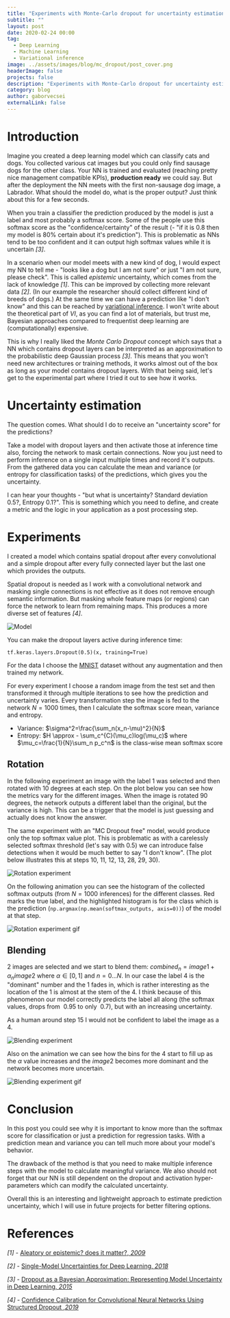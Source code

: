 ```yaml
---
title: "Experiments with Monte-Carlo dropout for uncertainty estimation"
subtitle: ""
layout: post
date: 2020-02-24 00:00
tag:
  - Deep Learning
  - Machine Learning
  - Variational inference
image: ../assets/images/blog/mc_dropout/post_cover.png
headerImage: false
projects: false
description: "Experiments with Monte-Carlo dropout for uncertainty estimation"
category: blog
author: gaborvecsei
externalLink: false
---
```


# Introduction

Imagine you created a deep learning model which can classify cats and dogs. You collected various cat images but you could only find sausage dogs for the other class. Your NN is trained and evaluated (reaching pretty nice management compatible KPIs), **production ready** we could say. But after the deployment the NN meets with the first non-sausage dog image, a Labrador. What should the model do, what is the proper output? Just think about this for a few seconds.

When you train a classifier the prediction produced by the model is just a label and most probably a softmax score. Some of the people use this softmax score as the "confidence/certainty" of the result (- "if it is 0.8 then my model is 80% certain about it's prediction"). This is problematic as NNs tend to be too confident and it can output high softmax values while it is uncertain *[3]*.

In a scenario when our model meets with a new kind of dog, I would expect my NN to tell me - "looks like a dog but I am not sure" or just "I am not sure, please check". This is called *epistemic* uncertainty, which comes from the lack of knowledge *[1]*. This can be improved by collecting more relevant data *[2]*. (In our example the researcher should collect different kind of breeds of dogs.) At the same time we can have a prediction like "I don't know" and this can be reached by [variational inference](https://en.wikipedia.org/wiki/Variational_Bayesian_methods). I won't write about the theoretical part of *VI*, as you can find a lot of materials, but trust me, Bayesian approaches compared to frequentist deep learning are (computationally) expensive.

This is why I really liked the *Monte Carlo Dropout* concept which says that a NN which contains dropout layers can be interpreted as an approximation to the probabilistic deep Gaussian process *[3]*. This means that you won't need new architectures or training methods, it works almost out of the box as long as your model contains dropout layers. With that being said, let's get to the experimental part where I tried it out to see how it works.

# Uncertainty estimation

The question comes. What should I do to receive an "uncertainty score" for the predictions?

Take a model with dropout layers and then activate those at inference time also, forcing the network to mask certain connections. Now you just need to perform inference on a single input multiple times and record it's outputs. From the gathered data you can calculate the mean and variance (or entropy for classification tasks) of the predictions, which gives you the uncertainty.

I can hear your thoughts - "but what is uncertainty? Standard deviation $0.5$?, Entropy $0.1$?". This is something which you need to define, and create a metric and the logic in your application as a post processing step.

# Experiments

I created a model which contains spatial dropout after every convolutional and a simple dropout after every fully connected layer but the last one which provides the outputs.

Spatial dropout is needed as I work with a convolutional network and masking single connections is not effective as it does not remove enough semantic information. But masking whole feature maps (or regions) can force the network to learn from remaining maps. This produces a more diverse set of features *[4]*.

<img src="https://gaborvecsei.github.io/assets/images/blog/mc_dropout/model.png" alt="Model">

You can make the dropout layers active during inference time:

```
tf.keras.layers.Dropout(0.5)(x, training=True)
``` 

For the data I choose the [MNIST](http://yann.lecun.com/exdb/mnist/) dataset without any augmentation and then trained my network.

For every experiment I choose a random image from the test set and then transformed it through multiple iterations to see how the prediction and uncertainty varies. Every transformation step the image is fed to the network $N=1000$ times, then I calculate the softmax score mean, variance and entropy.

- Variance: $\sigma^2=\frac{\sum_n(x_n-\mu)^2}{N}$
- Entropy: $H \approx - \sum_c^{C}(\mu_c)log(\mu_c)$ where $\mu_c=\frac{1}{N}\sum_n p_c^n$ is the class-wise mean softmax score

## Rotation

In the following experiment an image with the label $1$ was selected and then rotated with $10$ degrees at each step. On the plot below you can see how the metrics vary for the different images. When the image is rotated $90$ degrees, the network outputs a different label than the original, but the variance is high. This can be a trigger that the model is just guessing and actually does not know the answer.

The same experiment with an "MC Dropout free" model, would produce only the top softmax value plot. This is problematic as with a carelessly selected softmax threshold (let's say with $0.5$) we can introduce false detections when it would be much better to say "I don't know". (The plot below illustrates this at steps 10, 11, 12, 13, 28, 29, 30).

<img src="https://gaborvecsei.github.io/assets/images/blog/mc_dropout/rotation/combined.png" alt="Rotation experiment">

On the following animation you can see the histogram of the collected softmax outputs (from $N=1000$ inferences) for the different classes. Red marks the true label, and the highlighted histogram is for the class which is the prediction (`np.argmax(np.mean(softmax_outputs, axis=0))`) of the model at that step.

<img src="https://gaborvecsei.github.io/assets/images/blog/mc_dropout/rotation/rotation.gif" alt="Rotation experiment gif">

## Blending

2 images are selected and we start to blend them: $combined_n = image1 + \alpha_n image2$ where $\alpha \in [0,1]$ and $n = 0...N$. In our case the label $4$ is the "dominant" number and the $1$ fades in, which is rather interesting as the location of the $1$ is almost at the stem of the $4$. I think because of this phenomenon our model correctly predicts the label all along (the softmax values, drops from $~0.95$ to only $~0.7$), but with an increasing uncertainty.

As a human around step 15 I would not be confident to label the image as a $4$.

<img src="https://gaborvecsei.github.io/assets/images/blog/mc_dropout/blending/combined.png" alt="Blending experiment">

Also on the animation we can see how the bins for the $4$ start to fill up as the $\alpha$ value increases and the $image2$ becomes more dominant and the network becomes more uncertain.

<img src="https://gaborvecsei.github.io/assets/images/blog/mc_dropout/blending/blending.gif" alt="Blending experiment gif">

# Conclusion

In this post you could see why it is important to know more than the softmax score for classification or just a prediction for regression tasks. With a prediction mean and variance you can tell much more about your model's behavior.

The drawback of the method is that you need to make multiple inference steps with the model to calculate meaningful variance. We also should not forget that our NN is still dependent on the dropout and activation hyper-parameters which can modify the calculated uncertainty.

Overall this is an interesting and lightweight approach to estimate prediction uncertainty, which I will use in future projects for better filtering options.

# References

*[1]* - [Aleatory or epistemic? does it matter?, *2009*](https://www.researchgate.net/publication/222422822_Aleatory_or_Epistemic_Does_It_Matter)

*[2]* - [Single-Model Uncertainties for Deep Learning, *2018*](https://arxiv.org/abs/1811.00908)

*[3]* - [Dropout as a Bayesian Approximation: Representing Model Uncertainty in Deep Learning, *2015*](https://arxiv.org/abs/1506.02142)

*[4]* - [Confidence Calibration for Convolutional Neural Networks Using Structured Dropout ,*2019*](https://arxiv.org/abs/1906.09551)
